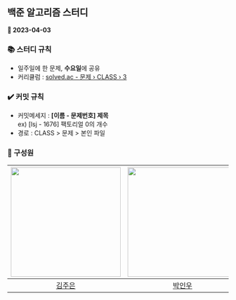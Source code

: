 ## 백준 알고리즘 스터디

<b>:seedling: 2023-04-03</b>

### :books: 스터디 규칙
- 일주일에 한 문제, <b>수요일</b>에 공유
- 커리큘럼 : [solved.ac - 문제 › CLASS › 3](https://solved.ac/class/3?sort=level&direction=asc&page=1)

### :heavy_check_mark: 커밋 규칙 
- 커밋메세지 : <b>[이름 - 문제번호] 제목</b> <br>ex) [lsj - 1676] 팩토리얼 0의 개수
- 경로 : CLASS > 문제 > 본인 파일

### :blossom: 구성원
|[<img src="https://avatars.githubusercontent.com/u/86585240?v=4" width="250" >](https://github.com/kimjueun1)|[<img src="https://avatars.githubusercontent.com/u/33615669?v=4" width="250" >](https://github.com/bestinwoo)|[<img src="https://avatars.githubusercontent.com/u/72624263?v=4" width="250" >](https://github.com/seojeon9)|[<img src="https://avatars.githubusercontent.com/u/85939045?v=4" width="250" >](https://github.com/KathleenJung)|
|:---:|:---:|:---:|:---:|
|[김주은](https://github.com/kimjueun1)|[박인우](https://github.com/bestinwoo)|[이서정](https://github.com/seojeon9)| [정유진](https://github.com/KathleenJung)|

